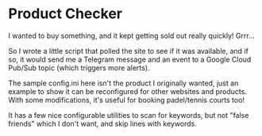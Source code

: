 # Product Checker

I wanted to buy something, and it kept getting sold out really quickly! Grrr...

So I wrote a little script that polled the site to see if it was available, and if so, it would send me a Telegram message and an event to a Google Cloud Pub/Sub topic (which triggers more alerts).

The sample config.ini here isn't the product I originally wanted, just an example to show it can be reconfigured for other websites and products. With some modifications, it's useful for booking padel/tennis courts too!

It has a few nice configurable utilities to scan for keywords, but not "false friends" which I don't want, and skip lines with keywords. 
